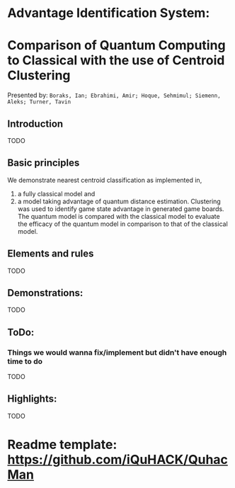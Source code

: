 

# Advantage Identification System: 
# Comparison of Quantum Computing to Classical with the use of Centroid Clustering

 Presented by:
``` Boraks, Ian; Ebrahimi, Amir; Hoque, Sehmimul; Siemenn, Aleks; Turner, Tavin ```

## Introduction

TODO

## Basic principles

We demonstrate nearest centroid classification as implemented in, 
1) a fully classical model and 
2) a model taking advantage of quantum distance estimation. Clustering was used to identify game state advantage in generated game boards. The quantum model is compared with the classical model to evaluate the efficacy of the quantum model in comparison to that of the classical model.

## Elements and rules

TODO

## Demonstrations:

TODO 

## ToDo:
### Things we would wanna fix/implement but didn't have enough time to do

TODO

## Highlights:

TODO

# Readme template: https://github.com/iQuHACK/QuhacMan
